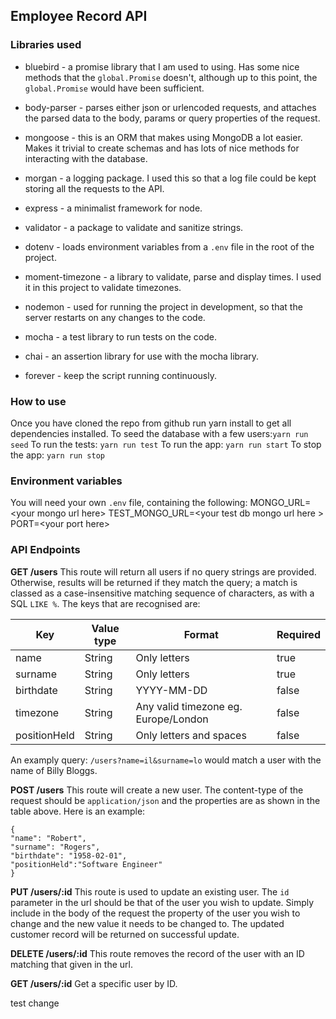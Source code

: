 ## Employee Record API

### Libraries used

- bluebird - a promise library that I am used to using. Has some nice methods that the `global.Promise` doesn't, although up to this point, the `global.Promise` would have been sufficient.

- body-parser - parses either json or urlencoded requests, and attaches the parsed data to the body, params or query properties of the request.

- mongoose - this is an ORM that makes using MongoDB a lot easier. Makes it trivial to create schemas and has lots of nice methods for interacting with the database.

- morgan - a logging package. I used this so that a log file could be kept storing all the requests to the API.

- express - a minimalist framework for node.

- validator - a package to validate and sanitize strings.

- dotenv - loads environment variables from a `.env` file in the root of the project.

- moment-timezone - a library to validate, parse and display times. I used it in this project to validate timezones.

- nodemon - used for running the project in development, so that the server restarts on any changes to the code.

- mocha - a test library to run tests on the code.

- chai - an assertion library for use with the mocha library.

- forever - keep the script running continuously.


### How to use
Once you have cloned the repo from github run yarn install to get all dependencies installed.
To seed the database with a few users:`yarn run seed`
To run the tests: `yarn run test`
To run the app: `yarn run start`
To stop the app: `yarn run stop`

### Environment variables
You will need your own `.env` file, containing the following:
MONGO_URL=\<your mongo url here\>
TEST_MONGO_URL=\<your test db mongo url here \>
PORT=\<your port here\>


### API Endpoints

**GET /users**
This route will return all users if no query strings are provided. Otherwise, results will be returned if they match the query; a match is classed as a case-insensitive matching sequence of characters, as with a SQL `LIKE %`.
The keys that are recognised are:

|Key         |Value type|Format                                  |Required
-------------|----------|----------------------------------------|---------
|name        | String   | Only letters                           |true
|surname     | String   | Only letters                           |true
|birthdate   | String   | YYYY-MM-DD                             |false
|timezone    | String   | Any valid timezone eg. Europe/London   |false
|positionHeld| String   | Only letters and spaces                |false

An examply query: `/users?name=il&surname=lo` would match a user with the name of Billy Bloggs.

**POST /users**
This route will create a new user. The content-type of the request should be `application/json` and the properties are as shown in the table above. Here is an example:

  ```
  {
  "name": "Robert",
  "surname": "Rogers",
  "birthdate": "1958-02-01",
  "positionHeld":"Software Engineer"
  }
  ```

**PUT /users/:id**
This route is used to update an existing user. The `id` parameter in the url should be that of the user you wish to update. Simply include in the body of the request the property of the user you wish to change and the new value it needs to be changed to. The updated customer record will be returned on successful update.

**DELETE /users/:id**
This route removes the record of the user with an ID matching that given in the url.

**GET /users/:id**
Get a specific user by ID.


test change


